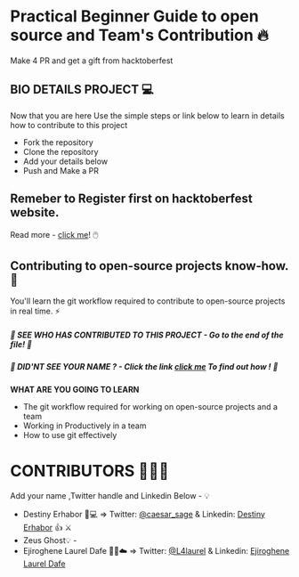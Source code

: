 # Practical Beginner Guide to open source and Team's Contribution 🔥

Make 4 PR and get a gift from hacktoberfest
## BIO DETAILS PROJECT 💻

Now that you are here Use the simple steps or link below to learn in details how to contribute to this project
- Fork the repository 
- Clone the repository
- Add your details below
- Push and Make a PR

## Remeber to Register first on hacktoberfest website.

Read more - [click me](https://caesarsage.hashnode.dev/practical-collaborative-strategy-for-teams-and-open-source-enthusiasts-with-git)! 🖱️


## Contributing to open-source projects know-how. 🚀

You'll learn the git workflow required to contribute to open-source projects in real time. ⚡


##### 👀 _SEE WHO HAS CONTRIBUTED TO THIS PROJECT - Go to the end of the file!_ 👀

##### 👀 _DID'NT SEE YOUR NAME ? - Click the link [click me](https://caesarsage.hashnode.dev/practical-collaborative-strategy-for-teams-and-open-source-enthusiasts-with-git) To find out how !_ 👀

**WHAT ARE YOU GOING TO LEARN**

- The git workflow required for working on open-source projects and a team
- Working in Productively in a team
- How to use git effectively


# CONTRIBUTORS 🧑‍🤝‍🧑

Add your name ,Twitter handle and Linkedin Below - 💡

- Destiny Erhabor 🚀💻 => Twitter: [@caesar_sage](https://twitter.com/caesar_sage) & Linkedin: [Destiny Erhabor](https://linkedin.com/in/destiny-erhabor) 👍 ⚔️
- Zeus Ghost💡 -
- Ejiroghene Laurel Dafe :woman_technologist::cloud: => Twitter: [@L4laurel](https://twitter.com/L4laurel) & Linkedin: [Ejiroghene Laurel Dafe](https://linkedin.com/in/ejiroghenelaureldafe)
 
